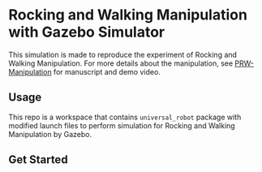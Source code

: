 # Rocking and Walking Manipulation with Gazebo Simulator
This simulation is made to reproduce the experiment of Rocking and Walking Manipulation. For more details about the manipulation, see [PRW-Manipulation](https://github.com/HKUST-RML/PRW-Manipulation) for manuscript and demo video.
## Usage
This repo is a workspace that contains `universal_robot` package with modified launch files to perform simulation for Rocking and Walking Manipulation by Gazebo. 
## Get Started
